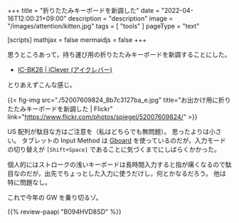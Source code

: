 +++
title = "折りたたみキーボードを新調した"
date =  "2022-04-16T12:00:21+09:00"
description = "description"
image = "/images/attention/kitten.jpg"
tags = [ "tools" ]
pageType = "text"

[scripts]
  mathjax = false
  mermaidjs = false
+++

思うところあって，持ち運び用の折りたたみキーボードを新調することにした。

- [IC-BK26 |  iClever (アイクレバー)](https://www.iclever.co.jp/products-folding-keyboard-bk26)

とりあえずこんな感じ。

{{< fig-img src="./52007609824_8b7c3127ba_e.jpg" title="お出かけ用に折りたたみキーボードを新調した | Flickr" link="https://www.flickr.com/photos/spiegel/52007609824/" >}}

US 配列が駄目な方はご注意を（私はどちらでも無問題）。
思ったよりは小さい。
タブレットの Input Method は [Gboard](https://play.google.com/store/apps/details?id=com.google.android.inputmethod.latin) を使っているのだが，入力モードの切り替えが `[Shift+Space]` であることに気づくまでにしばらくかかった。

個人的にはストロークの浅いキーボードは長時間入力すると指が痛くなるので駄目なのだが，出先でちょっとした入力に使うだけし，何とかなるだろう。
他は特に問題なし。

これで今年の GW を乗り切るゾ。

{{% review-paapi "B094HVD8SD" %}} <!-- 折りたたみキーボード iClever IC-BK26 -->

